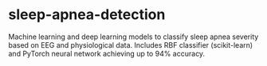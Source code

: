 # sleep-apnea-detection
Machine learning and deep learning models to classify sleep apnea severity based on EEG and physiological data. Includes RBF classifier (scikit-learn) and PyTorch neural network achieving up to 94% accuracy.
